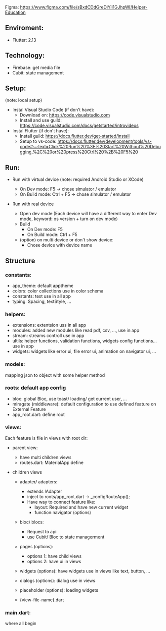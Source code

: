 Figma: https://www.figma.com/file/sBxdCDdGreDiYii1GJhpWI/Helper-Education

## Enviroment:

- Flutter: 2.13

## Technology:

- Firebase: get media file
- Cubit: state management

## Setup:

(note: local setup)

- Instal Visual Studio Code (if don't have):
  - Download on: https://code.visualstudio.com
  - Install and use guild: https://code.visualstudio.com/docs/getstarted/introvideos
- Instal Flutter (if don't have):
  - Install guild: https://docs.flutter.dev/get-started/install
  - Setup to vs-code: https://docs.flutter.dev/development/tools/vs-code#:~:text=Click%20Run%20%3E%20Start%20Without%20Debugging,%2C%20or%20press%20Ctrl%20%2B%20F5%20

## Run:

- Run with virtual device
  (note: required Android Studio or XCode)

  - On Dev mode: F5 -> chose simulator / emulator
  - On Build mode: Ctrl + F5 -> chose simulator / emulator

- Run with real device

  - Open dev mode
    (Each device will have a different way to enter Dev mode,
    keyword: os version + turn on dev mode)
  - Build
    - On Dev mode: F5
    - On Build mode: Ctrl + F5
  - (option) on multi device or don't show device:
    - Chose device with device name

## Structure

### constants:

- app_theme: default apptheme
- colors: color collections use in color schema
- constants: text use in all app
- typing: Spacing, textStyle, ...

### helpers:

- extensions: extentsion uss in all app
- modules: added new modules like read pdf, csv, ..., use in app
- stream: streams controll use in app
- ultils: helper functions, validation functions, widgets config functions... use in app
- widgets: widgets like error ui, file error ui, animation on navigator ui, ...

### models:

mapping json to object with some helper method

### roots: default app config

- bloc: global Bloc, use toast/ loading/ get current user, ...
- miragate (middleware): default configuration to use defined feature on External Feature
- app_root.dart: define root

### views:

Each feature is file in views with root dir:

- parent view:

  - have multi children views
  - routes.dart: MaterialApp define

- children views

  - adapter/ adapters:

    - extends IAdapter
    - inject to roots/app_root.dart -> \_configRouteApp();
    - Have way to connect feature like:
      - layout: Required and have new current widget
      - function navigator (options)

  - bloc/ blocs:

    - Request to api
    - use Cubit/ Bloc to state managerment

  - pages (options):

    - options 1: have child views
    - options 2: have ui in views

  - widgets (options): have widgets use in views like text, button, ...

  - dialogs (options): dialog use in views

  - placeholder (options): loading widgets

  - {view-file-name}.dart

### main.dart:

where all begin
